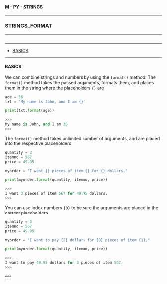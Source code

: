 
#### [M](https://github.com/ttltrk/TTT/blob/master/menu.md) - [PY](https://github.com/ttltrk/TTT/blob/master/PY/PY.md) - [STRINGS](https://github.com/ttltrk/TTT/blob/master/PY/STRINGS/STRINGS.md)

---

### STRINGS_FORMAT

---

```

```

---

* [BASICS](#BASICS)

---

#### BASICS

We can combine strings and numbers by using the ```format()``` method!
The ```format()``` method takes the passed arguments, formats them, and places them in the string where the placeholders ```{}``` are


```py
age = 36
txt = "My name is John, and I am {}"

print(txt.format(age))

>>>
My name is John, and I am 36
>>>
```

The ```format()``` method takes unlimited number of arguments, and are placed into the respective placeholders

```py
quantity = 3
itemno = 567
price = 49.95

myorder = "I want {} pieces of item {} for {} dollars."

print(myorder.format(quantity, itemno, price))

>>>
I want 3 pieces of item 567 for 49.95 dollars.
>>>
```

You can use index numbers ```{0}``` to be sure the arguments are placed in the correct placeholders

```py
quantity = 3
itemno = 567
price = 49.95

myorder = "I want to pay {2} dollars for {0} pieces of item {1}."

print(myorder.format(quantity, itemno, price))

>>>
I want to pay 49.95 dollars for 3 pieces of item 567.
>>>
```

[^^^](#STRINGS_FORMAT)

```

